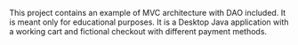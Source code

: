 This project contains an example of MVC architecture with DAO included.
It is meant only for educational purposes.
It is a Desktop Java application with a working cart and fictional checkout with different payment methods.
